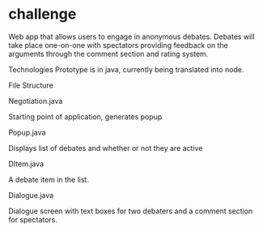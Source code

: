 # challenge
Web app that allows users to engage in anonymous debates. Debates will take place one-on-one with spectators
providing feedback on the arguments through the comment section and rating system. 

Technologies
Prototype is in java, currently being translated 
into node.

File Structure

Negotiation.java

Starting point of application, generates popup


Popup.java

Displays list of debates and whether or not they are active


DItem.java

A debate item in the list.


Dialogue.java

Dialogue screen with text boxes for two debaters and a comment section for spectators.


